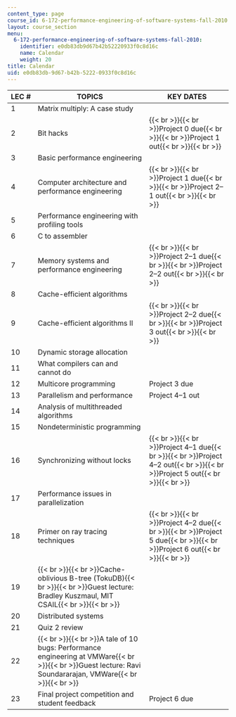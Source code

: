 ```yaml
---
content_type: page
course_id: 6-172-performance-engineering-of-software-systems-fall-2010
layout: course_section
menu:
  6-172-performance-engineering-of-software-systems-fall-2010:
    identifier: e0db83db9d67b42b52220933f0c8d16c
    name: Calendar
    weight: 20
title: Calendar
uid: e0db83db-9d67-b42b-5222-0933f0c8d16c
---
```


| LEC # | TOPICS | KEY DATES |
| --- | --- | --- |
| 1 | Matrix multiply: A case study |   |
| 2 | Bit hacks | {{< br >}}{{< br >}}Project 0 due{{< br >}}{{< br >}}Project 1 out{{< br >}}{{< br >}} |
| 3 | Basic performance engineering |   |
| 4 | Computer architecture and performance engineering | {{< br >}}{{< br >}}Project 1 due{{< br >}}{{< br >}}Project 2–1 out{{< br >}}{{< br >}} |
| 5 | Performance engineering with profiling tools |   |
| 6 | C to assembler |   |
| 7 | Memory systems and performance engineering | {{< br >}}{{< br >}}Project 2–1 due{{< br >}}{{< br >}}Project 2–2 out{{< br >}}{{< br >}} |
| 8 | Cache-efficient algorithms |   |
| 9 | Cache-efficient algorithms II | {{< br >}}{{< br >}}Project 2–2 due{{< br >}}{{< br >}}Project 3 out{{< br >}}{{< br >}} |
| 10 | Dynamic storage allocation |   |
| 11 | What compilers can and cannot do |   |
| 12 | Multicore programming | Project 3 due |
| 13 | Parallelism and performance | Project 4–1 out |
| 14 | Analysis of multithreaded algorithms |   |
| 15 | Nondeterministic programming |   |
| 16 | Synchronizing without locks | {{< br >}}{{< br >}}Project 4–1 due{{< br >}}{{< br >}}Project 4–2 out{{< br >}}{{< br >}}Project 5 out{{< br >}}{{< br >}} |
| 17 | Performance issues in parallelization |   |
| 18 | Primer on ray tracing techniques | {{< br >}}{{< br >}}Project 4–2 due{{< br >}}{{< br >}}Project 5 due{{< br >}}{{< br >}}Project 6 out{{< br >}}{{< br >}} |
| 19 | {{< br >}}{{< br >}}Cache-oblivious B-tree (TokuDB){{< br >}}{{< br >}}Guest lecture: Bradley Kuszmaul, MIT CSAIL{{< br >}}{{< br >}} |   |
| 20 | Distributed systems |   |
| 21 | Quiz 2 review |   |
| 22 | {{< br >}}{{< br >}}A tale of 10 bugs: Performance engineering at VMWare{{< br >}}{{< br >}}Guest lecture: Ravi Soundararajan, VMWare{{< br >}}{{< br >}} |   |
| 23 | Final project competition and student feedback | Project 6 due